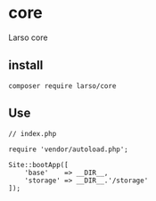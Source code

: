 # core
Larso core


## install
```
composer require larso/core
```

## Use
```
// index.php

require 'vendor/autoload.php';

Site::bootApp([
	'base'    => __DIR__,
	'storage' => __DIR__.'/storage'
]);
```
